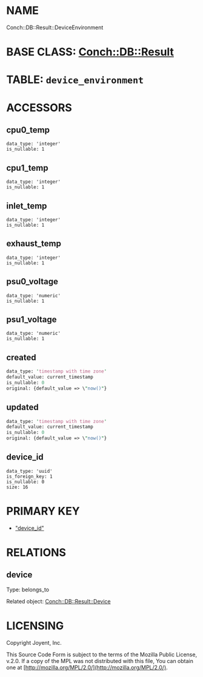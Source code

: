 # NAME

Conch::DB::Result::DeviceEnvironment

# BASE CLASS: [Conch::DB::Result](../modules/Conch::DB::Result)

# TABLE: `device_environment`

# ACCESSORS

## cpu0\_temp

```
data_type: 'integer'
is_nullable: 1
```

## cpu1\_temp

```
data_type: 'integer'
is_nullable: 1
```

## inlet\_temp

```
data_type: 'integer'
is_nullable: 1
```

## exhaust\_temp

```
data_type: 'integer'
is_nullable: 1
```

## psu0\_voltage

```
data_type: 'numeric'
is_nullable: 1
```

## psu1\_voltage

```
data_type: 'numeric'
is_nullable: 1
```

## created

```perl
data_type: 'timestamp with time zone'
default_value: current_timestamp
is_nullable: 0
original: {default_value => \"now()"}
```

## updated

```perl
data_type: 'timestamp with time zone'
default_value: current_timestamp
is_nullable: 0
original: {default_value => \"now()"}
```

## device\_id

```
data_type: 'uuid'
is_foreign_key: 1
is_nullable: 0
size: 16
```

# PRIMARY KEY

- ["device\_id"](#device_id)

# RELATIONS

## device

Type: belongs\_to

Related object: [Conch::DB::Result::Device](../modules/Conch::DB::Result::Device)

# LICENSING

Copyright Joyent, Inc.

This Source Code Form is subject to the terms of the Mozilla Public License,
v.2.0. If a copy of the MPL was not distributed with this file, You can obtain
one at [http://mozilla.org/MPL/2.0/](http://mozilla.org/MPL/2.0/).

